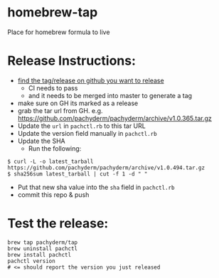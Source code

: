 # homebrew-tap
Place for homebrew formula to live


# Release Instructions:

- [find the tag/release on github you want to release](https://github.com/pachyderm/pachyderm/releases)
  - CI needs to pass
  - and it needs to be merged into master to generate a tag
- make sure on GH its marked as a release
- grab the tar url from GH. e.g. https://github.com/pachyderm/pachyderm/archive/v1.0.365.tar.gz
- Update the `url` in `pachctl.rb` to this tar URL
- Update the version field manually in `pachctl.rb`
- Update the SHA
  - Run the following:

```shell
$ curl -L -o latest_tarball https://github.com/pachyderm/pachyderm/archive/v1.0.494.tar.gz
$ sha256sum latest_tarball | cut -f 1 -d " "
```

  - Put that new sha value into the `sha` field in `pachctl.rb`
- commit this repo & push

# Test the release:

    brew tap pachyderm/tap
    brew uninstall pachctl
    brew install pachctl
    pachctl version
    # <= should report the version you just released
